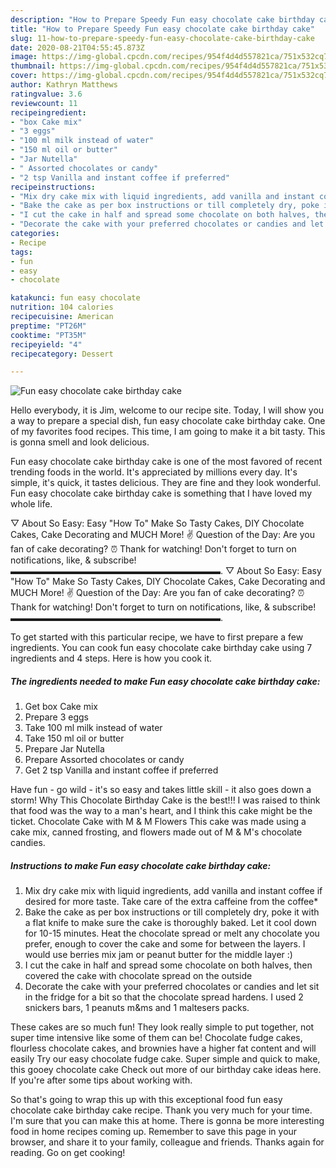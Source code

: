 ```yaml
---
description: "How to Prepare Speedy Fun easy chocolate cake birthday cake"
title: "How to Prepare Speedy Fun easy chocolate cake birthday cake"
slug: 11-how-to-prepare-speedy-fun-easy-chocolate-cake-birthday-cake
date: 2020-08-21T04:55:45.873Z
image: https://img-global.cpcdn.com/recipes/954f4d4d557821ca/751x532cq70/fun-easy-chocolate-cake-birthday-cake-recipe-main-photo.jpg
thumbnail: https://img-global.cpcdn.com/recipes/954f4d4d557821ca/751x532cq70/fun-easy-chocolate-cake-birthday-cake-recipe-main-photo.jpg
cover: https://img-global.cpcdn.com/recipes/954f4d4d557821ca/751x532cq70/fun-easy-chocolate-cake-birthday-cake-recipe-main-photo.jpg
author: Kathryn Matthews
ratingvalue: 3.6
reviewcount: 11
recipeingredient:
- "box Cake mix"
- "3 eggs"
- "100 ml milk instead of water"
- "150 ml oil or butter"
- "Jar Nutella"
- " Assorted chocolates or candy"
- "2 tsp Vanilla and instant coffee if preferred"
recipeinstructions:
- "Mix dry cake mix with liquid ingredients, add vanilla and instant coffee if desired for more taste. Take care of the extra caffeine from the coffee*"
- "Bake the cake as per box instructions or till completely dry, poke it with a flat knife to make sure the cake is thoroughly baked. Let it cool down for 10-15 minutes. Heat the chocolate spread or melt any chocolate you prefer, enough to cover the cake and some for between the layers. I would use berries mix jam or peanut butter for the middle layer :)"
- "I cut the cake in half and spread some chocolate on both halves, then covered the cake with chocolate spread on the outside"
- "Decorate the cake with your preferred chocolates or candies and let sit in the fridge for a bit so that the chocolate spread hardens. I used 2 snickers bars, 1 peanuts m&amp;ms and 1 maltesers packs."
categories:
- Recipe
tags:
- fun
- easy
- chocolate

katakunci: fun easy chocolate 
nutrition: 104 calories
recipecuisine: American
preptime: "PT26M"
cooktime: "PT35M"
recipeyield: "4"
recipecategory: Dessert

---
```



![Fun easy chocolate cake birthday cake](https://img-global.cpcdn.com/recipes/954f4d4d557821ca/751x532cq70/fun-easy-chocolate-cake-birthday-cake-recipe-main-photo.jpg)

Hello everybody, it is Jim, welcome to our recipe site. Today, I will show you a way to prepare a special dish, fun easy chocolate cake birthday cake. One of my favorites food recipes. This time, I am going to make it a bit tasty. This is gonna smell and look delicious.

Fun easy chocolate cake birthday cake is one of the most favored of recent trending foods in the world. It's appreciated by millions every day. It's simple, it's quick, it tastes delicious. They are fine and they look wonderful. Fun easy chocolate cake birthday cake is something that I have loved my whole life.

▽ About So Easy: Easy &#34;How To&#34; Make So Tasty Cakes, DIY Chocolate Cakes, Cake Decorating and MUCH More! ✌ Question of the Day: Are you fan of cake decorating? ⏰ Thank for watching! Don&#39;t forget to turn on notifications, like, &amp; subscribe! ▬▬▬▬▬▬▬▬▬▬▬▬▬▬▬▬▬▬▬▬▬▬▬▬. ▽ About So Easy: Easy &#34;How To&#34; Make So Tasty Cakes, DIY Chocolate Cakes, Cake Decorating and MUCH More! ✌ Question of the Day: Are you fan of cake decorating? ⏰ Thank for watching! Don&#39;t forget to turn on notifications, like, &amp; subscribe! ▬▬▬▬▬▬▬▬▬▬▬▬▬▬▬▬▬▬▬▬▬▬▬▬.


To get started with this particular recipe, we have to first prepare a few ingredients. You can cook fun easy chocolate cake birthday cake using 7 ingredients and 4 steps. Here is how you cook it.

<!--inarticleads1-->

##### The ingredients needed to make Fun easy chocolate cake birthday cake:

1. Get box Cake mix
1. Prepare 3 eggs
1. Take 100 ml milk instead of water
1. Take 150 ml oil or butter
1. Prepare Jar Nutella
1. Prepare  Assorted chocolates or candy
1. Get 2 tsp Vanilla and instant coffee if preferred


Have fun - go wild - it&#39;s so easy and takes little skill - it also goes down a storm! Why This Chocolate Birthday Cake is the best!!! I was raised to think that food was the way to a man&#39;s heart, and I think this cake might be the ticket. Chocolate Cake with M &amp; M Flowers This cake was made using a cake mix, canned frosting, and flowers made out of M &amp; M&#39;s chocolate candies. 

<!--inarticleads2-->

##### Instructions to make Fun easy chocolate cake birthday cake:

1. Mix dry cake mix with liquid ingredients, add vanilla and instant coffee if desired for more taste. Take care of the extra caffeine from the coffee*
1. Bake the cake as per box instructions or till completely dry, poke it with a flat knife to make sure the cake is thoroughly baked. Let it cool down for 10-15 minutes. Heat the chocolate spread or melt any chocolate you prefer, enough to cover the cake and some for between the layers. I would use berries mix jam or peanut butter for the middle layer :)
1. I cut the cake in half and spread some chocolate on both halves, then covered the cake with chocolate spread on the outside
1. Decorate the cake with your preferred chocolates or candies and let sit in the fridge for a bit so that the chocolate spread hardens. I used 2 snickers bars, 1 peanuts m&amp;ms and 1 maltesers packs.


These cakes are so much fun! They look really simple to put together, not super time intensive like some of them can be! Chocolate fudge cakes, flourless chocolate cakes, and brownies have a higher fat content and will easily Try our easy chocolate fudge cake. Super simple and quick to make, this gooey chocolate cake Check out more of our birthday cake ideas here. If you&#39;re after some tips about working with. 

So that's going to wrap this up with this exceptional food fun easy chocolate cake birthday cake recipe. Thank you very much for your time. I'm sure that you can make this at home. There is gonna be more interesting food in home recipes coming up. Remember to save this page in your browser, and share it to your family, colleague and friends. Thanks again for reading. Go on get cooking!
